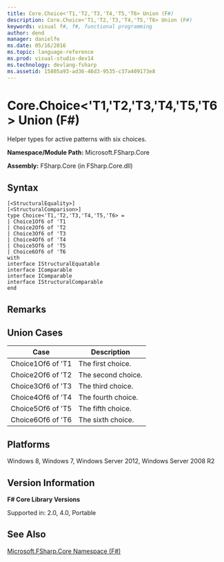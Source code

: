 ```yaml
---
title: Core.Choice<'T1,'T2,'T3,'T4,'T5,'T6> Union (F#)
description: Core.Choice<'T1,'T2,'T3,'T4,'T5,'T6> Union (F#)
keywords: visual f#, f#, functional programming
author: dend
manager: danielfe
ms.date: 05/16/2016
ms.topic: language-reference
ms.prod: visual-studio-dev14
ms.technology: devlang-fsharp
ms.assetid: 15805a93-ad36-46d3-9535-c37a409173e8 
---
```


# Core.Choice<'T1,'T2,'T3,'T4,'T5,'T6> Union (F#)

Helper types for active patterns with six choices.

**Namespace/Module Path:** Microsoft.FSharp.Core

**Assembly:** FSharp.Core (in FSharp.Core.dll)


## Syntax

```
[<StructuralEquality>]
[<StructuralComparison>]
type Choice<'T1,'T2,'T3,'T4,'T5,'T6> =
| Choice1Of6 of 'T1
| Choice2Of6 of 'T2
| Choice3Of6 of 'T3
| Choice4Of6 of 'T4
| Choice5Of6 of 'T5
| Choice6Of6 of 'T6
with
interface IStructuralEquatable
interface IComparable
interface IComparable
interface IStructuralComparable
end
```

## Remarks

## Union Cases


|Case|Description|
|----|-----------|
|Choice1Of6 of 'T1|The first choice.|
|Choice2Of6 of 'T2|The second choice.|
|Choice3Of6 of 'T3|The third choice.|
|Choice4Of6 of 'T4|The fourth choice.|
|Choice5Of6 of 'T5|The fifth choice.|
|Choice6Of6 of 'T6|The sixth choice.|

## Platforms
Windows 8, Windows 7, Windows Server 2012, Windows Server 2008 R2


## Version Information
**F# Core Library Versions**

Supported in: 2.0, 4.0, Portable




## See Also
[Microsoft.FSharp.Core Namespace &#40;F&#35;&#41;](Microsoft.FSharp.Core-Namespace-%5BFSharp%5D.md)

